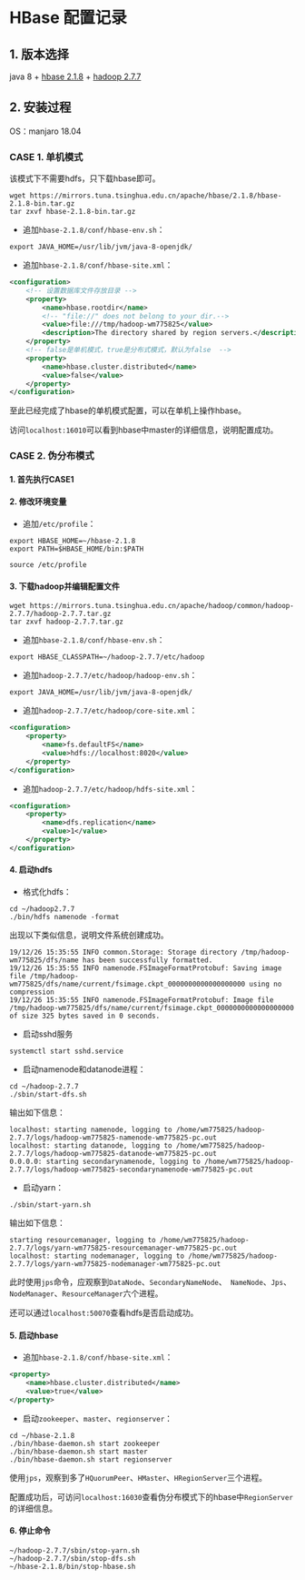  # HBase 配置记录

## 1. 版本选择

java 8 + [hbase 2.1.8](https://mirrors.tuna.tsinghua.edu.cn/apache/hbase/2.1.8/hbase-2.1.8-bin.tar.gz) + [hadoop 2.7.7](https://mirrors.tuna.tsinghua.edu.cn/apache/hadoop/common/hadoop-2.7.7/hadoop-2.7.7.tar.gz)

## 2. 安装过程

OS：manjaro 18.04

### CASE 1. 单机模式

 该模式下不需要hdfs，只下载hbase即可。

```shell
wget https://mirrors.tuna.tsinghua.edu.cn/apache/hbase/2.1.8/hbase-2.1.8-bin.tar.gz
tar zxvf hbase-2.1.8-bin.tar.gz
```

- 追加```hbase-2.1.8/conf/hbase-env.sh```：

```shell
export JAVA_HOME=/usr/lib/jvm/java-8-openjdk/
```

- 追加```hbase-2.1.8/conf/hbase-site.xml```：

```xml
<configuration>
    <!-- 设置数据库文件存放目录 -->
    <property>
        <name>hbase.rootdir</name>
        <!-- "file://" does not belong to your dir.-->
        <value>file:///tmp/hadoop-wm775825</value>
        <description>The directory shared by region servers.</description>
    </property>
	<!-- false是单机模式，true是分布式模式，默认为false  -->
	<property>
        <name>hbase.cluster.distributed</name>
        <value>false</value>
	</property>
</configuration>
```

至此已经完成了hbase的单机模式配置，可以在单机上操作hbase。

访问```localhost:16010```可以看到hbase中master的详细信息，说明配置成功。

### CASE 2. 伪分布模式

#### 1. 首先执行CASE1

#### 2. 修改环境变量

- 追加```/etc/profile```：

```
export HBASE_HOME=~/hbase-2.1.8
export PATH=$HBASE_HOME/bin:$PATH
```

```shell
source /etc/profile
```

#### 3. 下载hadoop并编辑配置文件

```shell
wget https://mirrors.tuna.tsinghua.edu.cn/apache/hadoop/common/hadoop-2.7.7/hadoop-2.7.7.tar.gz
tar zxvf hadoop-2.7.7.tar.gz
```

- 追加```hbase-2.1.8/conf/hbase-env.sh```：

```shell
export HBASE_CLASSPATH=~/hadoop-2.7.7/etc/hadoop
```

- 追加```hadoop-2.7.7/etc/hadoop/hadoop-env.sh```：

```shell
export JAVA_HOME=/usr/lib/jvm/java-8-openjdk/
```

- 追加```hadoop-2.7.7/etc/hadoop/core-site.xml```：

```xml
<configuration>
    <property>
        <name>fs.defaultFS</name>
        <value>hdfs://localhost:8020</value>
    </property>
</configuration>
```

- 追加```hadoop-2.7.7/etc/hadoop/hdfs-site.xml```：

```xml
<configuration>
    <property>
        <name>dfs.replication</name>
        <value>1</value>
    </property>
</configuration>
```

#### 4. 启动hdfs

- 格式化hdfs：

```shell
cd ~/hadoop2.7.7
./bin/hdfs namenode -format
```

出现以下类似信息，说明文件系统创建成功。

```
19/12/26 15:35:55 INFO common.Storage: Storage directory /tmp/hadoop-wm775825/dfs/name has been successfully formatted.
19/12/26 15:35:55 INFO namenode.FSImageFormatProtobuf: Saving image file /tmp/hadoop-wm775825/dfs/name/current/fsimage.ckpt_0000000000000000000 using no compression
19/12/26 15:35:55 INFO namenode.FSImageFormatProtobuf: Image file /tmp/hadoop-wm775825/dfs/name/current/fsimage.ckpt_0000000000000000000 of size 325 bytes saved in 0 seconds.
```

- 启动sshd服务

```shell
systemctl start sshd.service
```

- 启动namenode和datanode进程：

```shell
cd ~/hadoop-2.7.7
./sbin/start-dfs.sh
```

输出如下信息：

```
localhost: starting namenode, logging to /home/wm775825/hadoop-2.7.7/logs/hadoop-wm775825-namenode-wm775825-pc.out
localhost: starting datanode, logging to /home/wm775825/hadoop-2.7.7/logs/hadoop-wm775825-datanode-wm775825-pc.out
0.0.0.0: starting secondarynamenode, logging to /home/wm775825/hadoop-2.7.7/logs/hadoop-wm775825-secondarynamenode-wm775825-pc.out
```

- 启动yarn：

```shell
./sbin/start-yarn.sh
```

输出如下信息：

```
starting resourcemanager, logging to /home/wm775825/hadoop-2.7.7/logs/yarn-wm775825-resourcemanager-wm775825-pc.out
localhost: starting nodemanager, logging to /home/wm775825/hadoop-2.7.7/logs/yarn-wm775825-nodemanager-wm775825-pc.out
```

此时使用```jps```命令，应观察到```DataNode```、```SecondaryNameNode```、``` NameNode```、```Jps```、```NodeManager```、```ResourceManager```六个进程。

还可以通过```localhost:50070```查看hdfs是否启动成功。

#### 5. 启动hbase

- 追加```hbase-2.1.8/conf/hbase-site.xml```：

```xml
<property>
    <name>hbase.cluster.distributed</name>
    <value>true</value>
</property>
```

- 启动```zookeeper```、```master```、```regionserver```：

```shell
cd ~/hbase-2.1.8
./bin/hbase-daemon.sh start zookeeper
./bin/hbase-daemon.sh start master
./bin/hbase-daemon.sh start regionserver
```

使用```jps```，观察到多了```HQuorumPeer```、```HMaster```、```HRegionServer```三个进程。

配置成功后，可访问```localhost:16030```查看伪分布模式下的hbase中```RegionServer```的详细信息。

#### 6. 停止命令

```shell
~/hadoop-2.7.7/sbin/stop-yarn.sh
~/hadoop-2.7.7/sbin/stop-dfs.sh
~/hbase-2.1.8/bin/stop-hbase.sh
```





































